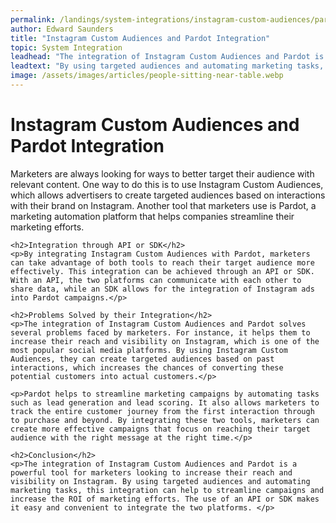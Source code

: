 ```yaml
---
permalink: /landings/system-integrations/instagram-custom-audiences/pardot
author: Edward Saunders
title: "Instagram Custom Audiences and Pardot Integration"
topic: System Integration
leadhead: "The integration of Instagram Custom Audiences and Pardot is a powerful tool for marketers looking to increase their reach and visibility on Instagram"
leadtext: "By using targeted audiences and automating marketing tasks, this integration can help to streamline campaigns and increase the ROI of marketing efforts. The use of an API or SDK makes it easy and convenient to integrate the two platforms."
image: /assets/images/articles/people-sitting-near-table.webp
---
```

<div class="arttext">    <h1>Instagram Custom Audiences and Pardot Integration</h1>
    <p>Marketers are always looking for ways to better target their audience with relevant content. One way to do this is to use Instagram Custom Audiences, which allows advertisers to create targeted audiences based on interactions with their brand on Instagram. Another tool that marketers use is Pardot, a marketing automation platform that helps companies streamline their marketing efforts.</p>

    <h2>Integration through API or SDK</h2>
    <p>By integrating Instagram Custom Audiences with Pardot, marketers can take advantage of both tools to reach their target audience more effectively. This integration can be achieved through an API or SDK. With an API, the two platforms can communicate with each other to share data, while an SDK allows for the integration of Instagram ads into Pardot campaigns.</p>

    <h2>Problems Solved by their Integration</h2>
    <p>The integration of Instagram Custom Audiences and Pardot solves several problems faced by marketers. For instance, it helps them to increase their reach and visibility on Instagram, which is one of the most popular social media platforms. By using Instagram Custom Audiences, they can create targeted audiences based on past interactions, which increases the chances of converting these potential customers into actual customers.</p>

    <p>Pardot helps to streamline marketing campaigns by automating tasks such as lead generation and lead scoring. It also allows marketers to track the entire customer journey from the first interaction through to purchase and beyond. By integrating these two tools, marketers can create more effective campaigns that focus on reaching their target audience with the right message at the right time.</p>

    <h2>Conclusion</h2>
    <p>The integration of Instagram Custom Audiences and Pardot is a powerful tool for marketers looking to increase their reach and visibility on Instagram. By using targeted audiences and automating marketing tasks, this integration can help to streamline campaigns and increase the ROI of marketing efforts. The use of an API or SDK makes it easy and convenient to integrate the two platforms. </p>
</div>